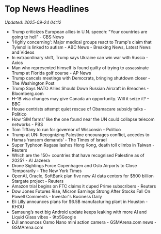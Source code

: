# Top News Headlines

_Updated: 2025-09-24 04:12_

- Trump criticizes European allies in U.N. speech: "Your countries are going to hell" - CBS News
- 'Highly concerning': Major medical groups react to Trump's claim that Tylenol is linked to autism - ABC News - Breaking News, Latest News and Videos
- In extraordinary shift, Trump says Ukraine can win war with Russia - Axios
- Man who represented himself is found guilty of trying to assassinate Trump at Florida golf course - AP News
- Trump cancels meetings with Democrats, bringing shutdown closer - The Washington Post
- Trump Says NATO Allies Should Down Russian Aircraft in Breaches - Bloomberg.com
- H-1B visa changes may give Canada an opportunity. Will it seize it? - BBC
- House centrists attempt quiet rescue of Obamacare subsidy talks - Politico
- How ‘SIM farms’ like the one found near the UN could collapse telecom networks - PBS
- Tom Tiffany to run for governor of Wisconsin - Politico
- Trump at UN: Recognizing Palestine encourages conflict, accedes to Hamas ‘ransom demands’ - The Times of Israel
- Super Typhoon Ragasa lashes Hong Kong, death toll climbs in Taiwan - Reuters
- Which are the 150+ countries that have recognised Palestine as of 2025? - Al Jazeera
- Drone Sightings Force Copenhagen and Oslo Airports to Close Temporarily - The New York Times
- OpenAI, Oracle, SoftBank plan five new AI data centers for $500 billion Stargate project - Reuters
- Amazon trial begins on FTC claims it duped Prime subscribers - Reuters
- Dow Jones Futures Rise, Micron Earnings Strong After Stocks Fall On Powell Comments - Investor's Business Daily
- Eli Lilly announces plans for $6.5B manufacturing plant in Houston - KHOU
- Samsung’s next big Android update keeps leaking with more AI and Liquid Glass vibes - 9to5Google
- DJI announces Osmo Nano mini action camera - GSMArena.com news - GSMArena.com